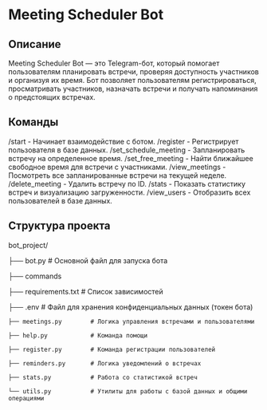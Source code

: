 # Meeting Scheduler Bot

## Описание

Meeting Scheduler Bot — это Telegram-бот, который помогает пользователям планировать встречи, проверяя доступность участников и организуя их время. Бот позволяет пользователям регистрироваться, просматривать участников, назначать встречи и получать напоминания о предстоящих встречах.

## Команды
/start - Начинает взаимодействие с ботом.
/register - Регистрирует пользователя в базе данных.
/set_schedule_meeting - Запланировать встречу на определенное время.
/set_free_meeting - Найти ближайшее свободное время для встречи с участниками.
/view_meetings - Посмотреть все запланированные встречи на текущей неделе.
/delete_meeting - Удалить встречу по ID.
/stats - Показать статистику встреч и визуализацию загруженности.
/view_users - Отобразить всех пользователей в базе данных. 

## Структура проекта

bot_project/

├── bot.py             # Основной файл для запуска бота

├── commands

├── requirements.txt   # Список зависимостей

├── .env               # Файл для хранения конфиденциальных данных (токен бота)

    ├── meetings.py        # Логика управления встречами и пользователями

    ├── help.py            # Команда помощи

    ├── register.py        # Команда регистрации пользователей

    ├── reminders.py       # Логика уведомлений о встречах

    ├── stats.py           # Работа со статистикой встреч
    
    └── utils.py           # Утилиты для работы с базой данных и общими операциями
